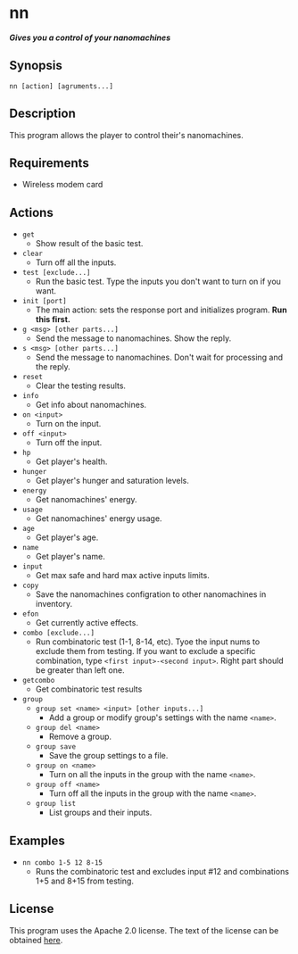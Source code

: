 # nn
**_Gives you a control of your nanomachines_**

## Synopsis
`nn [action] [agruments...]`

## Description
This program allows the player to control their's nanomachines.

## Requirements
* Wireless modem card

## Actions
* `get`
  * Show result of the basic test.
* `clear`
  * Turn off all the inputs.
* `test [exclude...]`
  * Run the basic test. Type the inputs you don't want to turn on if you want.
* `init [port]`
  * The main action: sets the response port and initializes program. **Run this first.**
* `g <msg> [other parts...]`
  * Send the message to nanomachines. Show the reply.
* `s <msg> [other parts...]`
  * Send the message to nanomachines. Don't wait for processing and the reply.
* `reset`
  * Clear the testing results.
* `info`
  * Get info about nanomachines.
* `on <input>`
  * Turn on the input.
* `off <input>`
  * Turn off the input.
* `hp`
  * Get player's health.
* `hunger`
  * Get player's hunger and saturation levels.
* `energy`
  * Get nanomachines' energy.
* `usage`
  * Get nanomachines' energy usage.
* `age`
  * Get player's age.
* `name`
  * Get player's name.
* `input`
  * Get max safe and hard max active inputs limits.
* `copy`
  * Save the nanomachines configration to other nanomachines in inventory.
* `efon`
  * Get currently active effects.
* `combo [exclude...]`
  * Run combinatoric test (1-1, 8-14, etc). Tyoe the input nums to exclude them from testing. If you want to exclude a specific combination, type `<first input>-<second input>`. Right part should be greater than left one.
* `getcombo`
  * Get combinatoric test results
* `group`
  * `group set <name> <input> [other inputs...]`
    * Add a group or modify group's settings with the name `<name>`.
  * `group del <name>`
    * Remove a group.
  * `group save`
    * Save the group settings to a file.
  * `group on <name>`
    * Turn on all the inputs in the group with the name `<name>`.
  * `group off <name>`
    * Turn off all the inputs in the group with the name `<name>`.
  * `group list`
    * List groups and their inputs.

## Examples
* `nn combo 1-5 12 8-15`
  * Runs the combinatoric test and excludes input #12 and combinations 1+5 and 8+15 from testing.

## License
This program uses the Apache 2.0 license. The text of the license can be obtained [here](http://www.apache.org/licenses/LICENSE-2.0).
